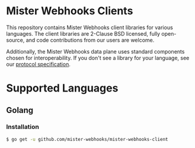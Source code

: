 # Mister Webhooks Clients

This repository contains Mister Webhooks client libraries for various languages. The client libraries are 2-Clause BSD licensed, fully open-source, and code contributions from our users are welcome.

Additionally, the Mister Webhooks data plane uses standard components chosen for interoperability. If you don't see a library for your language, see our [protocol specification](docs/protocol.md).

# Supported Languages

## Golang

### Installation

```bash
$ go get -u github.com/mister-webhooks/mister-webhooks-client
```
